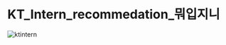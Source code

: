 # KT_Intern_recommedation_뭐입지니
![ktintern](https://user-images.githubusercontent.com/59314059/127603929-66ba724e-5325-41bb-aa0f-dc74fa09921d.jpg)
